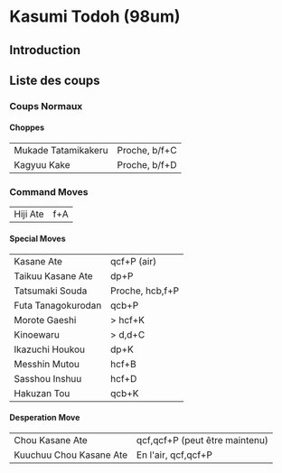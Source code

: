 # Kasumi Todoh (98um)

## Introduction

## Liste des coups

### Coups Normaux

#### Choppes

|                     |               |
|---------------------|---------------|
| Mukade Tatamikakeru | Proche, b/f+C |
| Kagyuu Kake         | Proche, b/f+D |

### Command Moves

|          |     |
|----------|-----|
| Hiji Ate | f+A |

#### Special Moves

|                    |                 |
|--------------------|-----------------|
| Kasane Ate         | qcf+P (air)     |
| Taikuu Kasane Ate  | dp+P            |
| Tatsumaki Souda    | Proche, hcb,f+P |
| Futa Tanagokurodan | qcb+P           |
| Morote Gaeshi      | \> hcf+K        |
| Kinoewaru          | \> d,d+C        |
| Ikazuchi Houkou    | dp+K            |
| Messhin Mutou      | hcf+B           |
| Sasshou Inshuu     | hcf+D           |
| Hakuzan Tou        | qcb+K           |

#### Desperation Move

|                         |                                |
|-------------------------|--------------------------------|
| Chou Kasane Ate         | qcf,qcf+P (peut être maintenu) |
| Kuuchuu Chou Kasane Ate | En l'air, qcf,qcf+P            |
